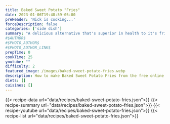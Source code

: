 ```yaml
---
title: Baked Sweet Potato "Fries"
date: 2023-01-06T19:48:59-05:00
preHeader: 'Nick is cooking...'
forceDescription: false
categories: ['side dish']
summary: "A delicious alternative that's superior in health to it's fried counterpart."
#$AUTHOR$
#$PHOTO_AUTHOR$
#$PHOTO_AUTHOR_LINK$
prepTime: 0
cookTime: 25
youtube: ""
difficulty: 2
featured_image: /images/baked-sweet-potato-fries.webp
description: How to make Baked Sweet Potato Fries from the free online cookbook
diets: []
cuisines: []
---
```

{{< recipe-data url="data/recipes/baked-sweet-potato-fries.json">}}
{{< recipe-summary url="data/recipes/baked-sweet-potato-fries.json">}}
{{< recipe-youtube url="data/recipes/baked-sweet-potato-fries.json">}}
{{< recipe-list url="data/recipes/baked-sweet-potato-fries.json">}}
